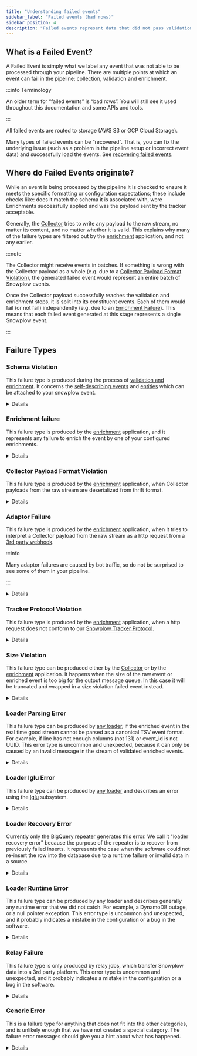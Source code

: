 ```yaml
---
title: "Understanding failed events"
sidebar_label: "Failed events (bad rows)"
sidebar_position: 4
description: "Failed events represent data that did not pass validation or otherwise failed to be processed"
---
```


## What is a Failed Event?

A Failed Event is simply what we label any event that was not able to be processed through your pipeline. There are multiple points at which an event can fail in the pipeline: collection, validation and enrichment.

:::info Terminology

An older term for “failed events” is “bad rows”. You will still see it used throughout this documentation and some APIs and tools.

:::

All failed events are routed to storage (AWS S3 or GCP Cloud Storage).

Many types of failed events can be “recovered”. That is, you can fix the underlying issue (such as a problem in the pipeline setup or incorrect event data) and successfully load the events. See [recovering failed events](/docs/managing-data-quality/recovering-failed-events/index.md).

## Where do Failed Events originate?

While an event is being processed by the pipeline it is checked to ensure it meets the specific formatting or configuration expectations; these include checks like: does it match the schema it is associated with, were Enrichments successfully applied and was the payload sent by the tracker acceptable.

Generally, the [Collector](/docs/pipeline-components-and-applications/stream-collector/index.md) tries to write any payload to the raw stream, no matter its content, and no matter whether it is valid. This explains why many of the failure types are filtered out by the [enrichment](/docs/enriching-your-data/what-is-enrichment/index.md) application, and not any earlier.

:::note

The Collector might receive events in batches. If something is wrong with the Collector payload as a whole (e.g. due to a [Collector Payload Format Violation](#collector-payload-format-violation)), the generated failed event would represent an entire batch of Snowplow events.

Once the Collector payload successfully reaches the validation and enrichment steps, it is split into its constituent events. Each of them would fail (or not fail) independently (e.g. due to an [Enrichment Failure](#enrichment-failure)). This means that each failed event generated at this stage represents a single Snowplow event.

:::

## Failure Types

### Schema Violation

This failure type is produced during the process of [validation and enrichment](/docs/enriching-your-data/what-is-enrichment/index.md). It concerns the [self-describing events](/docs/fundamentals/events/index.md#self-describing-events) and [entities](/docs/fundamentals/entities/index.md) which can be attached to your snowplow event.

<details>

In order for an event to be processed successfully:

1. There must be a schema in an [iglu repository](/docs/pipeline-components-and-applications/iglu/iglu-repositories/index.md) corresponding to each self-describing event or entity. The enrichment app must be able to look up the schema in order to validate the event.
2. Each self-describing event or entity must conform to the structure described in the schema. For example, all required fields must be present, and all fields must be of the expected type.

If your pipeline is generating schema violations, it might mean there is a problem with your tracking, or a problem with your [iglu resolver](/docs/pipeline-components-and-applications/iglu/iglu-resolver/index.md) which lists where schemas should be found. The error details in the schema violation JSON object should give you a hint about what the problem might be.

Snowplow BDP customers should check in the Snowplow BDP Console that all data structures are correct and have been [promoted to production](/docs/understanding-tracking-design/managing-your-data-structures/ui/index.md). Snowplow Community Edition users should check that the Enrichment app is configured with an [iglu resolver file](/docs/pipeline-components-and-applications/iglu/iglu-resolver/index.md) that points to a repository containing the schemas.

Next, check the tracking code in your custom application, and make sure the entities you are sending conform the schema definition.

Once you have fixed your tracking, you might want to also [recover the failed events](/docs/managing-data-quality/recovering-failed-events/index.md), to avoid any data loss.

Because this failure is handled during enrichment, events in the real time good stream are free of this violation type.

Schema violation schema can be found [here](https://github.com/snowplow/iglu-central/tree/master/schemas/com.snowplowanalytics.snowplow.badrows/schema_violations/jsonschema).

</details>

### Enrichment failure

This failure type is produced by the [enrichment](/docs/enriching-your-data/what-is-enrichment/index.md) application, and it represents any failure to enrich the event by one of your configured enrichments.

<details>

There are many reasons why an enrichment will fail, but here are some examples:

- You are using the [custom SQL enrichment](/docs/enriching-your-data/available-enrichments/custom-sql-enrichment/index.md) but the credentials for accessing the database are wrong.
- You are using the [IP lookup enrichment](/docs/enriching-your-data/available-enrichments/ip-lookup-enrichment/index.md) but have mis-configured the location of the MaxMind database.
- You are using the [custom API request enrichment](/docs/enriching-your-data/available-enrichments/custom-api-request-enrichment/index.md) but the API server is not responding.
- The raw event contained an unstructured event field or a context field which was not valid JSON.
- An iglu server responded with an unexpected error response, so the event schema could not be resolved.

If your pipeline is generating enrichment failures, it might mean there is a problem with your enrichment configuration. The error details in the enrichment failure JSON object should give you a hint about what the problem might be.

Once you have fixed your enrichment configuration, you might want to also [recover the failed events](/docs/managing-data-quality/recovering-failed-events/index.md), to avoid any data loss.

Because this failure is handled during enrichment, events in the real time good stream are free of this violation type.

Enrichment failure schema can be found [here](https://github.com/snowplow/iglu-central/tree/master/schemas/com.snowplowanalytics.snowplow.badrows/enrichment_failures/jsonschema).

</details>

### Collector Payload Format Violation

This failure type is produced by the [enrichment](/docs/enriching-your-data/what-is-enrichment/index.md) application, when Collector payloads from the raw stream are deserialized from thrift format.

<details>

Violations could be:

- Malformed HTTP requests
- Truncation
- Invalid query string encoding in URL
- Path not respecting /vendor/version

The most likely source of this failure type is bot traffic that has hit the Collector with an invalid http request. Bots are prevalent on the web, so do not be surprised if your Collector receives some of this traffic. Generally you would ignore not try to recover a Collector payload format violation, because it likely did not originate from a tracker or a webhook.

Because this failure is handled during enrichment, events in the real time good stream are free of this violation type.

Collector payload format violation schema can be found [here](https://github.com/snowplow/iglu-central/tree/master/schemas/com.snowplowanalytics.snowplow.badrows/collector_payload_format_violation/jsonschema).

</details>

### Adaptor Failure

This failure type is produced by the [enrichment](/docs/enriching-your-data/what-is-enrichment/index.md) application, when it tries to interpret a Collector payload from the raw stream as a http request from a [3rd party webhook](/docs/sources/webhooks/index.md).

:::info

Many adaptor failures are caused by bot traffic, so do not be surprised to see some of them in your pipeline.

:::

<details>

The failure could be:

1. The vendor/version combination in the Collector url is not supported. For example, imagine a http request sent to `/com.sandgrod/v3` which is a mis-spelling of the [sendgrid adaptor](http://sendgrid) endpoint.
2. The webhook sent by the 3rd party does not conform to the expected structure and list of fields for this webhook. For example, imagine the 3rd party webhook payload is updated and stops sending a field that it was sending before.

Many adaptor failures are caused by bot traffic, so do not be surprised to see some of them in your pipeline. However, if you believe you are missing data because of a misconfigured webhook, then you might try to fix the webhook and then [recover the failed events](/docs/managing-data-quality/recovering-failed-events/index.md).

Because this failure is handled during enrichment, events in the real time good stream are free of this violation type.

Adapter failure schema can be found [here](https://github.com/snowplow/iglu-central/tree/master/schemas/com.snowplowanalytics.snowplow.badrows/adapter_failures/jsonschema).

</details>

### Tracker Protocol Violation

This failure type is produced by the [enrichment](/docs/enriching-your-data/what-is-enrichment/index.md) application, when a http request does not conform to our [Snowplow Tracker Protocol](/docs/sources/trackers/snowplow-tracker-protocol/index.md).

<details>

Snowplow trackers send http requests to the `/i` endpoint or the `/com.snowplowanalytics.snowplow/tp2` endpoint, and they are expected to conform to this protocol.

Many tracker protocol violations are caused by bot traffic, so do not be surprised to see some of them in your pipeline.

Another likely source is misconfigured query parameters if you are using the [pixel tracker](/docs/sources/trackers/pixel-tracker/index.md). In this case you might try to fix your application sending events, and then [recover the failed events](/docs/managing-data-quality/recovering-failed-events/index.md).

Because this failure is handled during enrichment, events in the real time good stream are free of this violation type.

Tracker protocol violation schema can be found [here](https://github.com/snowplow/iglu-central/tree/master/schemas/com.snowplowanalytics.snowplow.badrows/tracker_protocol_violations/jsonschema).

</details>

### Size Violation

This failure type can be produced either by the [Collector](/docs/pipeline-components-and-applications/stream-collector/index.md) or by the [enrichment](/docs/enriching-your-data/what-is-enrichment/index.md) application. It happens when the size of the raw event or enriched event is too big for the output message queue. In this case it will be truncated and wrapped in a size violation failed event instead.

<details>

Failures of this type cannot be [recovered](/docs/managing-data-quality/recovering-failed-events/index.md). The best you can do is to fix any application that is sending over-sized events.

Size violation schema can be found [here](https://github.com/snowplow/iglu-central/blob/master/schemas/com.snowplowanalytics.snowplow.badrows/size_violation/jsonschema/1-0-0).

</details>

### Loader Parsing Error

This failure type can be produced by [any loader](/docs/pipeline-components-and-applications/loaders-storage-targets/index.md), if the enriched event in the real time good stream cannot be parsed as a canonical TSV event format. For example, if line has not enough columns (not 131) or event_id is not UUID. This error type is uncommon and unexpected, because it can only be caused by an invalid message in the stream of validated enriched events.

<details>

This failure type cannot be [recovered](/docs/managing-data-quality/recovering-failed-events/index.md).

Loader parsing error schema can be found [here](https://github.com/snowplow/iglu-central/blob/master/schemas/com.snowplowanalytics.snowplow.badrows/loader_parsing_error/jsonschema/2-0-0).

</details>

### Loader Iglu Error

This failure type can be produced by [any loader](/docs/pipeline-components-and-applications/loaders-storage-targets/index.md) and describes an error using the [Iglu](/docs/pipeline-components-and-applications/iglu/index.md) subsystem.

<details>

For example:

- A schema is not available in any of the repositories listed in the [iglu resolver](/docs/pipeline-components-and-applications/iglu/iglu-resolver/index.md).
- Some loaders (e.g. [RDB loader](/docs/pipeline-components-and-applications/loaders-storage-targets/snowplow-rdb-loader/index.md) and [Postgres loader](/docs/pipeline-components-and-applications/loaders-storage-targets/snowplow-postgres-loader/index.md)) make use of the "schema list" api endpoints, which are only implemented for an [iglu-server](/docs/pipeline-components-and-applications/iglu/iglu-repositories/iglu-server/index.md) repository. A loader iglu error will be generated if the schema is in a [static repo](/docs/pipeline-components-and-applications/iglu/iglu-repositories/static-repo/index.md) or [embedded repo](/docs/pipeline-components-and-applications/iglu/iglu-repositories/jvm-embedded-repo/index.md).
- The loader cannot auto-migrate a database table. If a schema version is incremented from `1-0-0` to `1-0-1` then it is expected to be [a non-breaking change](/docs/pipeline-components-and-applications/iglu/common-architecture/schemaver/index.md), and many loaders (e.g. RDB loader) attempt to execute a `ALTER TABLE` statement to facilitate the new schema in the warehouse. But if the schema change is breaking (e.g. string field changed to integer field) then the database migration is not possible.

This failure type cannot be [recovered](/docs/managing-data-quality/recovering-failed-events/index.md).

Loader iglu error schema can be found [here](https://github.com/snowplow/iglu-central/blob/master/schemas/com.snowplowanalytics.snowplow.badrows/loader_iglu_error/jsonschema/2-0-0).

</details>

### Loader Recovery Error

Currently only the [BigQuery repeater](/docs/pipeline-components-and-applications/loaders-storage-targets/bigquery-loader/index.md#block-8db848d4-0265-4ffa-97db-0211f4e2293d) generates this error. We call it "loader recovery error" because the purpose of the repeater is to recover from previously failed inserts. It represents the case when the software could not re-insert the row into the database due to a runtime failure or invalid data in a source.

<details>

This failure type cannot be [recovered](/docs/managing-data-quality/recovering-failed-events/index.md).

Loader recovery error schema can be found [here](https://github.com/snowplow/iglu-central/blob/master/schemas/com.snowplowanalytics.snowplow.badrows/loader_recovery_error/jsonschema/1-0-0)

</details>

### Loader Runtime Error

This failure type can be produced by any loader and describes generally any runtime error that we did not catch. For example, a DynamoDB outage, or a null pointer exception. This error type is uncommon and unexpected, and it probably indicates a mistake in the configuration or a bug in the software.

<details>

This failure type cannot be [recovered](/docs/managing-data-quality/recovering-failed-events/index.md).

Loader runtime error schema can be found [here](https://github.com/snowplow/iglu-central/blob/master/schemas/com.snowplowanalytics.snowplow.badrows/loader_runtime_error/jsonschema/1-0-1).

</details>

### Relay Failure

This failure type is only produced by relay jobs, which transfer Snowplow data into a 3rd party platform. This error type is uncommon and unexpected, and it probably indicates a mistake in the configuration or a bug in the software.

<details>

This failure type cannot be [recovered](/docs/managing-data-quality/recovering-failed-events/index.md).

Relay failure schema can be found [here](https://github.com/snowplow/iglu-central/blob/master/schemas/com.snowplowanalytics.snowplow.badrows/relay_failure/jsonschema/1-0-0).

</details>

### Generic Error

This is a failure type for anything that does not fit into the other categories, and is unlikely enough that we have not created a special category. The failure error messages should give you a hint about what has happened.

<details>

This failure type cannot be [recovered](/docs/managing-data-quality/recovering-failed-events/index.md).

Generic error schema can be found [here](https://github.com/snowplow/iglu-central/blob/master/schemas/com.snowplowanalytics.snowplow.badrows/generic_error/jsonschema/1-0-0).

</details>
